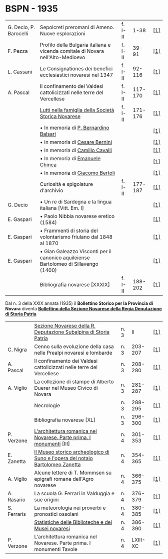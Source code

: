 # BSPN - 1935

<table>
    <tr>
        <td>G. Decio, P. Barocelli</td>
        <td>Sepolcreti preromani di Ameno. Nuove esplorazioni</td>
        <td>f. I-II</td>
        <td>1-38</td>
        <td><a href="https://en.calameo.com/read/007260735efb3a26bc083">[1]</a></td>
    </tr>
    <tr>
        <td>F. Pezza</td>
        <td>Profilo della Bulgaria italiana e vicenda comitale di Novara nell'Alto-Medioevo</td>
        <td>f. I-II</td>
        <td>39-91</td>
        <td><a href="https://en.calameo.com/read/007260735efb3a26bc083">[1]</a></td>
    </tr>
    <tr>
        <td>L. Cassani</td>
        <td>Le Consignationes dei benefici ecclesiastici novaresi nel 1347</td>
        <td>f. I-II</td>
        <td>92-116</td>
        <td><a href="https://en.calameo.com/read/007260735efb3a26bc083">[1]</a></td>
    </tr>
    <tr>
        <td>A. Pascal</td>
        <td>Il confinamento dei Valdesi cattolicizzati nelle terre del Vercellese</td>
        <td>f. I-II</td>
        <td>117-170</td>
        <td><a href="https://en.calameo.com/read/007260735efb3a26bc083">[1]</a></td>
    </tr>
    <tr>
        <td></td>
        <td><a href="http://www.ssno.it/BSPNo/bspn_not35.html#351">Lutti nella famiglia della Società Storica
            Novarese</a></td>
        <td>f. I-II</td>
        <td>171-176</td>
        <td><a href="https://en.calameo.com/read/007260735efb3a26bc083">[1]</a></td>
    </tr>
    <tr>
        <td></td>
        <td>• In memoria di <a href="http://www.ssno.it/BSPNo/bspn_not35.html#351bals">P. Bernardino Balsari</a>
        </td>
        <td></td>
        <td></td>
        <td><a href="https://en.calameo.com/read/007260735efb3a26bc083">[1]</a></td>
    </tr>
    <tr>
        <td></td>
        <td>• In memoria di <a href="http://www.ssno.it/BSPNo/bspn_not35.html#351bern">Cesare Bernini</a></td>
        <td></td>
        <td></td>
        <td><a href="https://en.calameo.com/read/007260735efb3a26bc083">[1]</a></td>
    </tr>
    <tr>
        <td></td>
        <td>• In memoria di <a href="http://www.ssno.it/BSPNo/bspn_not35.html#351cava">Camillo Cavalli</a></td>
        <td></td>
        <td></td>
        <td><a href="https://en.calameo.com/read/007260735efb3a26bc083">[1]</a></td>
    </tr>
    <tr>
        <td></td>
        <td>• In memoria di <a href="http://www.ssno.it/BSPNo/bspn_not35.html#351chin">Emanuele Chinca</a></td>
        <td></td>
        <td></td>
        <td><a href="https://en.calameo.com/read/007260735efb3a26bc083">[1]</a></td>
    </tr>
    <tr>
        <td></td>
        <td>• In memoria di <a href="http://www.ssno.it/BSPNo/bspn_not35.html#351bert">Giacomo Bertoli</a></td>
        <td></td>
        <td></td>
        <td><a href="https://en.calameo.com/read/007260735efb3a26bc083">[1]</a></td>
    </tr>
    <tr>
        <td></td>
        <td>Curiosità e spigolature d'archivio</td>
        <td>f. I-II</td>
        <td>177-187</td>
        <td><a href="https://en.calameo.com/read/007260735efb3a26bc083">[1]</a></td>
    </tr>
    <tr>
        <td>G. Decio</td>
        <td>• Un re di Sardegna e la lingua italiana [Vitt. Em. I]</td>
        <td></td>
        <td></td>
        <td><a href="https://en.calameo.com/read/007260735efb3a26bc083">[1]</a></td>
    </tr>
    <tr>
        <td>E. Gaspari</td>
        <td>• Paolo Nibbia novarese eretico (1584)</td>
        <td></td>
        <td></td>
        <td><a href="https://en.calameo.com/read/007260735efb3a26bc083">[1]</a></td>
    </tr>
    <tr>
        <td>E. Gaspari</td>
        <td>• Frammenti di storia del volontarismo friulano dal 1848 al 1870</td>
        <td></td>
        <td></td>
        <td><a href="https://en.calameo.com/read/007260735efb3a26bc083">[1]</a></td>
    </tr>
    <tr>
        <td>E. Gaspari</td>
        <td>• Gian Galeazzo Visconti per il canonico aquileiense Bartolomeo di Sillavengo (1400)</td>
        <td></td>
        <td></td>
        <td><a href="https://en.calameo.com/read/007260735efb3a26bc083">[1]</a></td>
    </tr>
    <tr>
        <td></td>
        <td>Bibliografia novarese [XXXIX]</td>
        <td>f. I-II</td>
        <td>188-202</td>
        <td><a href="https://en.calameo.com/read/007260735efb3a26bc083">[1]</a></td>
    </tr>
</table>

<p>
    Dal n. 3 della XXIX annata (1935) il <b>Bollettino Storico per la Provincia di Novara</b> diventa
    <b><a href="http://www.ssno.it/BSPNo/bspn_boll.html#indbspno">Bollettino della Sezione Novarese della Regia
        Deputazione di Storia Patria</a></b>
</p>

<table>
    <tr>
        <td></td>
        <td><a href="http://www.ssno.it/BSPNo/bspn_not35.html#353">Sezione Novarese della R. Deputazione Subalpina di
            Storia Patria</a></td>
        <td>n. 3</td>
        <td>II</td>
        <td><a href="https://en.calameo.com/read/0072607352e6d39ef7568">[1]</a></td>
    </tr>
    <tr>
        <td>C. Nigra</td>
        <td>Cenno sulla evoluzione della casa nelle Prealpi novaresi e lombarde</td>
        <td>n. 3</td>
        <td>203-207</td>
        <td><a href="https://en.calameo.com/read/0072607352e6d39ef7568">[1]</a></td>
    </tr>
    <tr>
        <td>A. Pascal</td>
        <td>Il confinamento dei Valdesi cattolicizzati nelle terre del Vercellese</td>
        <td>n. 3</td>
        <td>208-280</td>
        <td><a href="https://en.calameo.com/read/0072607352e6d39ef7568">[1]</a></td>
    </tr>
    <tr>
        <td>A. Viglio</td>
        <td>La collezione di stampe di Alberto Duerer nel Museo Civico di Novara</td>
        <td>n. 3</td>
        <td>281-287</td>
        <td><a href="https://en.calameo.com/read/0072607352e6d39ef7568">[1]</a></td>
    </tr>
    <tr>
        <td></td>
        <td>Necrologie</td>
        <td>n. 3</td>
        <td>288-295</td>
        <td><a href="https://en.calameo.com/read/0072607352e6d39ef7568">[1]</a></td>
    </tr>
    <tr>
        <td></td>
        <td>Bibliografia novarese [XL]</td>
        <td>n. 3</td>
        <td>296-300</td>
        <td><a href="https://en.calameo.com/read/0072607352e6d39ef7568">[1]</a></td>
    </tr>
    <tr>
        <td>P. Verzone</td>
        <td><a href="http://www.ssno.it/BSPNo/bspn_aromnov.html#XXIX">L'architettura romanica nel Novarese. Parte prima.
            I monumenti</a> [III]
        </td>
        <td>n. 4</td>
        <td>301-353</td>
        <td><a href="https://en.calameo.com/read/007260735d2ff20d23855">[1]</a></td>
    </tr>
    <tr>
        <td>E. Zanetta</td>
        <td><a href="http://www.ssno.it/BSPNo/bspn_suno.html">Il Museo storico archeologico di Suno e l'opera del notaio
            Bartolomeo Zanetta</a></td>
        <td>n. 4</td>
        <td>354-365</td>
        <td><a href="https://en.calameo.com/read/007260735d2ff20d23855">[1]</a></td>
    </tr>
    <tr>
        <td>A. Viglio</td>
        <td>Alcune lettere di T. Mommsen su epigrafi romane dell'Agro novarese</td>
        <td>n. 4</td>
        <td>366-375</td>
        <td><a href="https://en.calameo.com/read/007260735d2ff20d23855">[1]</a></td>
    </tr>
    <tr>
        <td>A. Rasario</td>
        <td>La scuola G. Ferrari in Valduggia e sue origini</td>
        <td>n. 4</td>
        <td>376-379</td>
        <td><a href="https://en.calameo.com/read/007260735d2ff20d23855">[1]</a></td>
    </tr>
    <tr>
        <td>S. Ferraris</td>
        <td>La meteorologia nei proverbi e pronostici ossolani</td>
        <td>n. 4</td>
        <td>380-385</td>
        <td><a href="https://en.calameo.com/read/007260735d2ff20d23855">[1]</a></td>
    </tr>
    <tr>
        <td></td>
        <td><a href="http://www.ssno.it/BSPNo/bspn_not35.html#354">Statistiche delle Biblioteche e dei Musei
            novaresi</a></td>
        <td>n. 4</td>
        <td>386-390</td>
        <td><a href="https://en.calameo.com/read/007260735d2ff20d23855">[1]</a></td>
    </tr>
    <tr>
        <td>P. Verzone</td>
        <td>L'architettura romanica nel Novarese. Parte prima. I monumenti Tavole</td>
        <td>n. 4</td>
        <td>LXIII-XC</td>
        <td><a href="https://en.calameo.com/read/007260735d2ff20d23855">[1]</a></td>
    </tr>
</table>